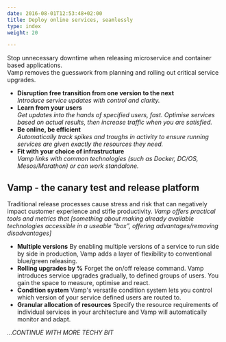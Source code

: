 ```yaml
---
date: 2016-08-01T12:53:48+02:00
title: Deploy online services, seamlessly
type: index
weight: 20

---
```


Stop unnecessary downtime when releasing microservice and container based applications.  
Vamp removes the guesswork from planning and rolling out critical service upgrades.

* __Disruption free transition from one version to the next__  
_Introduce service updates with control and clarity._
* __Learn from your users__  
_Get updates into the hands of specified users, fast. Optimise services based on actual results, then increase traffic when you are satisfied._
* __Be online, be efficient__  
_Automatically track spikes and troughs in activity to ensure running services are given exactly the resources they need._
* __Fit with your choice of infrastructure__   
_Vamp links with common technologies (such as Docker, DC/OS, Mesos/Marathon) or can work standalone._

## Vamp - the canary test and release platform

Traditional release processes cause stress and risk that can negatively impact customer experience and stifle productivity.
_Vamp offers practical tools and metrics that_ 
 _[something about making already available technologies accessible in a useable “box”, offering advantages/removing disadvantages]_

* __Multiple versions__ By enabling multiple versions of a service to run side by side in production, Vamp adds a layer of flexibility to conventional blue/green releasing. 
* __Rolling upgrades by %__ Forget the on/off release command. Vamp introduces service upgrades gradually, to defined groups of users. You gain the space to measure, optimise and react.
* __Condition system__ Vamp's versatile condition system lets you control which version of your service defined users are routed to.
* __Granular allocation of resources__ Specify the resource requirements of individual services in your architecture and Vamp will automatically monitor and adapt. 

_...CONTINUE WITH MORE TECHY BIT_